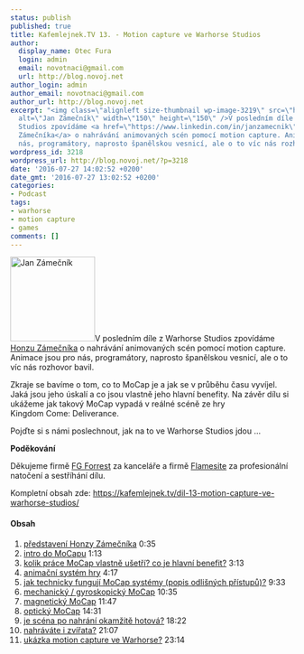 ```yaml
---
status: publish
published: true
title: Kafemlejnek.TV 13. - Motion capture ve Warhorse Studios
author:
  display_name: Otec Fura
  login: admin
  email: novotnaci@gmail.com
  url: http://blog.novoj.net
author_login: admin
author_email: novotnaci@gmail.com
author_url: http://blog.novoj.net
excerpt: "<img class=\"alignleft size-thumbnail wp-image-3219\" src=\"http://blog.novoj.net/binary/2016/07/DSC_0164-e1469624473756-150x150.jpg\"
  alt=\"Jan Zámečník\" width=\"150\" height=\"150\" />V posledním díle z Warhorse
  Studios zpovídáme <a href=\"https://www.linkedin.com/in/janzamecnik\" target=\"_blank\">Honzu
  Zámečníka</a> o nahrávání animovaných scén pomocí motion capture. Animace jsou pro
  nás, programátory, naprosto španělskou vesnicí, ale o to víc nás rozhovor bavil.\r\n\r\n"
wordpress_id: 3218
wordpress_url: http://blog.novoj.net/?p=3218
date: '2016-07-27 14:02:52 +0200'
date_gmt: '2016-07-27 13:02:52 +0200'
categories:
- Podcast
tags:
- warhorse
- motion capture
- games
comments: []
---
```

<p><img class="alignleft size-thumbnail wp-image-3219" src="http://blog.novoj.net/binary/2016/07/DSC_0164-e1469624473756-150x150.jpg" alt="Jan Zámečník" width="150" height="150" />V posledním díle z Warhorse Studios zpovídáme <a href="https://www.linkedin.com/in/janzamecnik" target="_blank">Honzu Zámečníka</a> o nahrávání animovaných scén pomocí motion capture. Animace jsou pro nás, programátory, naprosto španělskou vesnicí, ale o to víc nás rozhovor bavil.</p>
<p><a id="more"></a><a id="more-3218"></a></p>
<p>Zkraje se bavíme o tom, co to MoCap je a jak se v průběhu času vyvíjel. Jaká jsou jeho úskalí a co jsou vlastně jeho hlavní benefity. Na závěr dílu si ukážeme jak takový MoCap vypadá v reálné scéně ze hry Kingdom Come: Deliverance.</p>
<p>Pojďte si s námi poslechnout, jak na to ve Warhorse Studios jdou ...</p>
<p><strong>Poděkování</strong></p>
<p>Děkujeme firmě <a href="http://www.fg.cz/">FG Forrest</a> za kanceláře a firmě <a href="http://www.flamesite.cz/">Flamesite</a> za profesionální natočení a sestříhání dílu.</p>
<p>Kompletní obsah zde: <a href="https://kafemlejnek.tv/dil-13-motion-capture-ve-warhorse-studios/" target="_blank">https://kafemlejnek.tv/dil-13-motion-capture-ve-warhorse-studios/</a></p>
<h4>Obsah</h4>
<ol>
<li><a href="https://www.youtube.com/watch?v=PtVKg8deG-8&amp;t=0m35s" target="_blank">představení Honzy Zámečníka</a> 0:35</li>
<li><a href="https://www.youtube.com/watch?v=PtVKg8deG-8&amp;t=1m13s" target="_blank">intro do MoCapu</a> 1:13</li>
<li><a href="https://www.youtube.com/watch?v=PtVKg8deG-8&amp;t=3m13s" target="_blank">kolik práce MoCap vlastně ušetří? co je hlavní benefit?</a> 3:13</li>
<li><a href="https://www.youtube.com/watch?v=PtVKg8deG-8&amp;t=4m17s" target="_blank">animační systém hry</a> 4:17</li>
<li><a href="https://www.youtube.com/watch?v=PtVKg8deG-8&amp;t=9m33s" target="_blank">jak technicky fungují MoCap systémy (popis odlišných přístupů)?</a> 9:33</li>
<li><a href="https://www.youtube.com/watch?v=PtVKg8deG-8&amp;t=10m35s" target="_blank">mechanický / gyroskopický MoCap</a> 10:35</li>
<li><a href="https://www.youtube.com/watch?v=PtVKg8deG-8&amp;t=11m47s" target="_blank">magnetický MoCap</a> 11:47</li>
<li><a href="https://www.youtube.com/watch?v=PtVKg8deG-8&amp;t=14m31s" target="_blank">optický MoCap</a> 14:31</li>
<li><a href="https://www.youtube.com/watch?v=PtVKg8deG-8&amp;t=18m22s" target="_blank">je scéna po nahrání okamžitě hotová?</a> 18:22</li>
<li><a href="https://www.youtube.com/watch?v=PtVKg8deG-8&amp;t=21m07s" target="_blank">nahráváte i zvířata?</a> 21:07</li>
<li><a href="https://www.youtube.com/watch?v=PtVKg8deG-8&amp;t=23m14s" target="_blank">ukázka motion capture ve Warhorse?</a> 23:14</li>
</ol>
